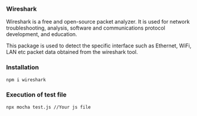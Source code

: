 ### Wireshark

Wireshark is a free and open-source packet analyzer. It is used for network troubleshooting, analysis, software and communications protocol development, and education.

This package is used to detect the specific interface such as Ethernet, WiFi, LAN etc packet data obtained from the wireshark tool.

### Installation

```bash
npm i wireshark
```

### Execution of test file

```bash
npx mocha test.js //Your js file
```
